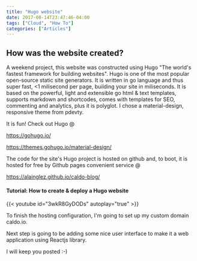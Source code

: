 ```yaml
---
title: "Hugo website"
date: 2017-08-14T23:47:46-04:00
tags: ["Cloud", "How To"]
categories: ["Articles"]
---
```


## How was the website created?

A weekend project, this website was constructed using Hugo "The world's fastest framework for building websites". Hugo is one of the most popular open-source static site generators. It is written in go language and thus super fast, <1 milisecond per page, building your site in miliseconds. It is based on the powerful, light and extensible go html & text templates, supports markdown and shortcodes, comes with templates for SEO, commenting and analytics, plus it is polyglot. I chose a material-design, responsive theme from pdevty.

It is fun! Check out Hugo @

https://gohugo.io/

https://themes.gohugo.io/material-design/

The code for the site's Hugo project is hosted on github and, to boot, it is hosted for free by Github pages convenient service @

https://alainglez.github.io/caldo-blog/

#### Tutorial: How to create & deploy a Hugo website

{{< youtube id="3wkR8GyDODs" autoplay="true" >}}

To finish the hosting configuration, I'm going to set up my custom domain caldo.io.

Next step is going to be adding some nice user interface to make it a web application using Reactjs library.

I will keep you posted :-)
